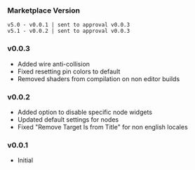 ### Marketplace Version
```
v5.0 - v0.0.1 | sent to approval v0.0.3
v5.1 - v0.0.2 | sent to approval v0.0.3
```

### v0.0.3
- Added wire anti-collision
- Fixed resetting pin colors to default
- Removed shaders from compilation on non editor builds

### v0.0.2
- Added option to disable specific node widgets
- Updated default settings for nodes
- Fixed "Remove Target Is from Title" for non english locales
 
### v0.0.1 
- Initial
